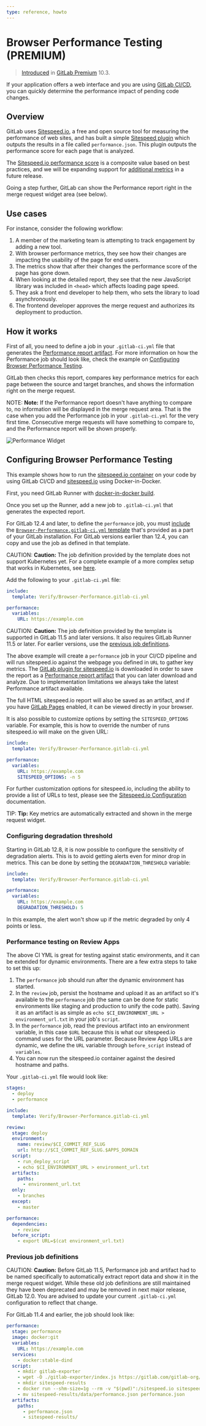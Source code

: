 ```yaml
---
type: reference, howto
---
```


# Browser Performance Testing **(PREMIUM)**

> [Introduced](https://gitlab.com/gitlab-org/gitlab/-/merge_requests/3507) in [GitLab Premium](https://about.gitlab.com/pricing/) 10.3.

If your application offers a web interface and you are using
[GitLab CI/CD](../../../ci/README.md), you can quickly determine the performance
impact of pending code changes.

## Overview

GitLab uses [Sitespeed.io](https://www.sitespeed.io), a free and open source
tool for measuring the performance of web sites, and has built a simple
[Sitespeed plugin](https://gitlab.com/gitlab-org/gl-performance)
which outputs the results in a file called `performance.json`. This plugin
outputs the performance score for each page that is analyzed.

The [Sitespeed.io performance score](https://examples.sitespeed.io/6.0/2017-11-23-23-43-35/help.html)
is a composite value based on best practices, and we will be expanding support
for [additional metrics](https://gitlab.com/gitlab-org/gitlab/issues/4370)
in a future release.

Going a step further, GitLab can show the Performance report right
in the merge request widget area (see below).

## Use cases

For instance, consider the following workflow:

1. A member of the marketing team is attempting to track engagement by adding a new tool.
1. With browser performance metrics, they see how their changes are impacting the usability
   of the page for end users.
1. The metrics show that after their changes the performance score of the page has gone down.
1. When looking at the detailed report, they see that the new JavaScript library was
   included in `<head>` which affects loading page speed.
1. They ask a front end developer to help them, who sets the library to load asynchronously.
1. The frontend developer approves the merge request and authorizes its deployment to production.

## How it works

First of all, you need to define a job in your `.gitlab-ci.yml` file that generates the
[Performance report artifact](../../../ci/yaml/README.md#artifactsreportsperformance-premium).
For more information on how the Performance job should look like, check the
example on [Configuring Browser Performance Testing](#configuring-browser-performance-testing).

GitLab then checks this report, compares key performance metrics for each page
between the source and target branches, and shows the information right on the merge request.

NOTE: **Note:**
If the Performance report doesn't have anything to compare to, no information
will be displayed in the merge request area. That is the case when you add the
Performance job in your `.gitlab-ci.yml` for the very first time.
Consecutive merge requests will have something to compare to, and the Performance
report will be shown properly.

![Performance Widget](img/browser_performance_testing.png)

## Configuring Browser Performance Testing

This example shows how to run the [sitespeed.io container](https://hub.docker.com/r/sitespeedio/sitespeed.io/)
on your code by using GitLab CI/CD and [sitespeed.io](https://www.sitespeed.io)
using Docker-in-Docker.

First, you need GitLab Runner with
[docker-in-docker build](../../../ci/docker/using_docker_build.md#use-docker-in-docker-workflow-with-docker-executor).

Once you set up the Runner, add a new job to `.gitlab-ci.yml` that generates the
expected report.

For GitLab 12.4 and later, to define the `performance` job, you must
[include](../../../ci/yaml/README.md#includetemplate) the
[`Browser-Performance.gitlab-ci.yml` template](https://gitlab.com/gitlab-org/gitlab/blob/master/lib/gitlab/ci/templates/Verify/Browser-Performance.gitlab-ci.yml)
that's provided as a part of your GitLab installation.
For GitLab versions earlier than 12.4, you can copy and use the job as defined
in that template.

CAUTION: **Caution:**
The job definition provided by the template does not support Kubernetes yet. For a complete example of a more complex setup
that works in Kubernetes, see [here](https://gitlab.com/gitlab-org/gitlab/blob/master/lib/gitlab/ci/templates/Jobs/Browser-Performance-Testing.gitlab-ci.yml).

Add the following to your `.gitlab-ci.yml` file:

```yaml
include:
  template: Verify/Browser-Performance.gitlab-ci.yml

performance:
  variables:
    URL: https://example.com
```

CAUTION: **Caution:**
The job definition provided by the template is supported in GitLab 11.5 and later versions.
It also requires GitLab Runner 11.5 or later. For earlier versions, use the
[previous job definitions](#previous-job-definitions).

The above example will create a `performance` job in your CI/CD pipeline and will run
sitespeed.io against the webpage you defined in `URL` to gather key metrics.
The [GitLab plugin for sitespeed.io](https://gitlab.com/gitlab-org/gl-performance)
is downloaded in order to save the report as a [Performance report artifact](../../../ci/yaml/README.md#artifactsreportsperformance-premium)
that you can later download and analyze. Due to implementation limitations we always
take the latest Performance artifact available.

The full HTML sitespeed.io report will also be saved as an artifact, and if you have
[GitLab Pages](../pages/index.md) enabled, it can be viewed directly in your browser.

It is also possible to customize options by setting the `SITESPEED_OPTIONS` variable.
For example, this is how to override the number of runs sitespeed.io
will make on the given URL:

```yaml
include:
  template: Verify/Browser-Performance.gitlab-ci.yml

performance:
  variables:
    URL: https://example.com
    SITESPEED_OPTIONS: -n 5
```

For further customization options for sitespeed.io, including the ability to provide a
list of URLs to test, please see the [Sitespeed.io Configuration](https://www.sitespeed.io/documentation/sitespeed.io/configuration/)
documentation.

TIP: **Tip:**
Key metrics are automatically extracted and shown in the merge request widget.

### Configuring degradation threshold

Starting in GitLab 12.8, it is now possible to configure the sensitivity of degradation alerts. This is to avoid getting alerts
even for minor drop in metrics. This can be done by setting the `DEGRADATION_THRESHOLD` variable:

```yaml
include:
  template: Verify/Browser-Performance.gitlab-ci.yml

performance:
  variables:
    URL: https://example.com
    DEGRADATION_THRESHOLD: 5
```

In this example, the alert won't show up if the metric degraded by only 4 points or less.

### Performance testing on Review Apps

The above CI YML is great for testing against static environments, and it can
be extended for dynamic environments. There are a few extra steps to take to
set this up:

1. The `performance` job should run after the dynamic environment has started.
1. In the `review` job, persist the hostname and upload it as an artifact so
   it's available to the `performance` job (the same can be done for static
   environments like staging and production to unify the code path). Saving it
   as an artifact is as simple as `echo $CI_ENVIRONMENT_URL > environment_url.txt`
   in your job's `script`.
1. In the `performance` job, read the previous artifact into an environment
   variable, in this case `$URL` because this is what our sitespeed.io command
   uses for the URL parameter. Because Review App URLs are dynamic, we define
   the `URL` variable through `before_script` instead of `variables`.
1. You can now run the sitespeed.io container against the desired hostname and
   paths.

Your `.gitlab-ci.yml` file would look like:

```yaml
stages:
  - deploy
  - performance

include:
  template: Verify/Browser-Performance.gitlab-ci.yml

review:
  stage: deploy
  environment:
    name: review/$CI_COMMIT_REF_SLUG
    url: http://$CI_COMMIT_REF_SLUG.$APPS_DOMAIN
  script:
    - run_deploy_script
    - echo $CI_ENVIRONMENT_URL > environment_url.txt
  artifacts:
    paths:
      - environment_url.txt
  only:
    - branches
  except:
    - master

performance:
  dependencies:
    - review
  before_script:
    - export URL=$(cat environment_url.txt)
```

### Previous job definitions

CAUTION: **Caution:**
Before GitLab 11.5, Performance job and artifact had to be named specifically
to automatically extract report data and show it in the merge request widget.
While these old job definitions are still maintained they have been deprecated
and may be removed in next major release, GitLab 12.0.
You are advised to update your current `.gitlab-ci.yml` configuration to reflect that change.

For GitLab 11.4 and earlier, the job should look like:

```yaml
performance:
  stage: performance
  image: docker:git
  variables:
    URL: https://example.com
  services:
    - docker:stable-dind
  script:
    - mkdir gitlab-exporter
    - wget -O ./gitlab-exporter/index.js https://gitlab.com/gitlab-org/gl-performance/raw/master/index.js
    - mkdir sitespeed-results
    - docker run --shm-size=1g --rm -v "$(pwd)":/sitespeed.io sitespeedio/sitespeed.io:6.3.1 --plugins.add ./gitlab-exporter --outputFolder sitespeed-results $URL
    - mv sitespeed-results/data/performance.json performance.json
  artifacts:
    paths:
      - performance.json
      - sitespeed-results/
```

<!-- ## Troubleshooting

Include any troubleshooting steps that you can foresee. If you know beforehand what issues
one might have when setting this up, or when something is changed, or on upgrading, it's
important to describe those, too. Think of things that may go wrong and include them here.
This is important to minimize requests for support, and to avoid doc comments with
questions that you know someone might ask.

Each scenario can be a third-level heading, e.g. `### Getting error message X`.
If you have none to add when creating a doc, leave this section in place
but commented out to help encourage others to add to it in the future. -->
